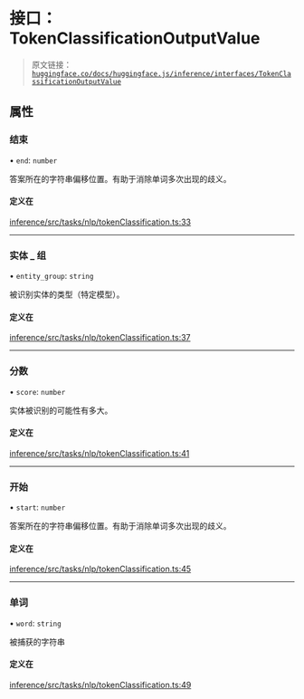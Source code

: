# 接口：TokenClassificationOutputValue

> 原文链接：[`huggingface.co/docs/huggingface.js/inference/interfaces/TokenClassificationOutputValue`](https://huggingface.co/docs/huggingface.js/inference/interfaces/TokenClassificationOutputValue)

## 属性

### 结束

• `end`: `number`

答案所在的字符串偏移位置。有助于消除单词多次出现的歧义。

#### 定义在

[inference/src/tasks/nlp/tokenClassification.ts:33](https://github.com/huggingface/huggingface.js/blob/main/packages/inference/src/tasks/nlp/tokenClassification.ts#L33)

* * *

### 实体 _ 组

• `entity_group`: `string`

被识别实体的类型（特定模型）。

#### 定义在

[inference/src/tasks/nlp/tokenClassification.ts:37](https://github.com/huggingface/huggingface.js/blob/main/packages/inference/src/tasks/nlp/tokenClassification.ts#L37)

* * *

### 分数

• `score`: `number`

实体被识别的可能性有多大。

#### 定义在

[inference/src/tasks/nlp/tokenClassification.ts:41](https://github.com/huggingface/huggingface.js/blob/main/packages/inference/src/tasks/nlp/tokenClassification.ts#L41)

* * *

### 开始

• `start`: `number`

答案所在的字符串偏移位置。有助于消除单词多次出现的歧义。

#### 定义在

[inference/src/tasks/nlp/tokenClassification.ts:45](https://github.com/huggingface/huggingface.js/blob/main/packages/inference/src/tasks/nlp/tokenClassification.ts#L45)

* * *

### 单词

• `word`: `string`

被捕获的字符串

#### 定义在

[inference/src/tasks/nlp/tokenClassification.ts:49](https://github.com/huggingface/huggingface.js/blob/main/packages/inference/src/tasks/nlp/tokenClassification.ts#L49)

